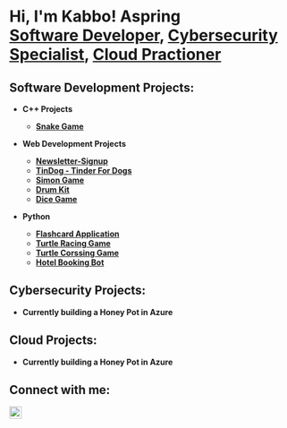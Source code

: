 <h1>Hi, I'm Kabbo! Aspring<br/><a href="https://www.linkedin.com/in/kabbo-sultan-27692729b/">Software Developer</a>, <a href="https://www.linkedin.com/in/kabbo-sultan-27692729b/">Cybersecurity Specialist</a>,  <a href="https://www.linkedin.com/in/kabbo-sultan-27692729b/">Cloud Practioner</a></h1>

<h2> Software Development Projects:</h2>

- <b>C++ Projects<b/>

  - [Snake Game](https://github.com/robinflew/Newsletter-Signup](https://github.com/robinflew/snakegame-ChiliFramework))

- <b>Web Development Projects</b>

  - [Newsletter-Signup](https://github.com/robinflew/Newsletter-Signup)
  - [TinDog - Tinder For Dogs](https://github.com/robinflew/tindog-TinderForDogs)
  - [Simon Game](https://github.com/robinflew/Simon-Game)
  - [Drum Kit](https://github.com/robinflew/Drum-Kit)
  - [Dice Game](https://github.com/robinflew/Dicee-Game)
    
- <b>Python</b>

  - [Flashcard Application](https://github.com/robinflew/flash-card)
  - [Turtle Racing Game](https://github.com/robinflew/TurtleRacing)
  - [Turtle Corssing Game](https://github.com/robinflew/Turtle-Crossing)
  - [Hotel Booking Bot](https://github.com/robinflew/Hotel-Booking)
    
<h2> Cybersecurity Projects:</h2>

- <b>Currently building a Honey Pot in Azure</b>

<h2> Cloud Projects:</h2>

- <b>Currently building a Honey Pot in Azure</b>


<h2> Connect with me:</h2>


[<img align="left" alt="KabboSultan | LinkedIn" width="22px" src="https://cdn.jsdelivr.net/npm/simple-icons@v3/icons/linkedin.svg" />][linkedin]

[linkedin]: https://www.linkedin.com/in/kabbo-sultan-27692729b/

<!--
**joshmadakor1/joshmadakor1** is a ✨ _special_ ✨ repository because its `README.md` (this file) appears on your GitHub profile.

Here are some ideas to get you started:

- 🔭 I’m currently working on ...
- 🌱 I’m currently learning ...
- 👯 I’m looking to collaborate on ...
- 🤔 I’m looking for help with ...
- 💬 Ask me about ...
- 📫 How to reach me: ...
- 😄 Pronouns: ...
- ⚡ Fun fact: ...
-->
